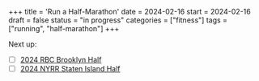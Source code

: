 +++
title = 'Run a Half-Marathon'
date = 2024-02-16
start = 2024-02-16
draft = false
status = "in progress"
categories = ["fitness"]
tags = ["running", "half-marathon"]
+++

Next up:
- [ ] [2024 RBC Brooklyn Half](https://www.nyrr.org/races/2024rbcbrooklynhalf)
- [ ] [2024 NYRR Staten Island Half](https://www.nyrr.org/races/nyrrstatenislandhalf)